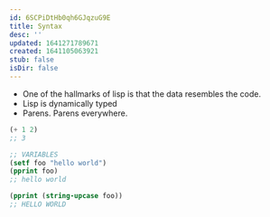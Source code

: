 ```yaml
---
id: 6SCPiDtHb0qh6GJqzuG9E
title: Syntax
desc: ''
updated: 1641271789671
created: 1641105063921
stub: false
isDir: false
---
```


- One of the hallmarks of lisp is that the data resembles the code.
- Lisp is dynamically typed
- Parens. Parens everywhere.

```lisp
(+ 1 2)
;; 3
```

```lisp
;; VARIABLES
(setf foo "hello world")
(pprint foo)
;; hello world
```

```lisp
(pprint (string-upcase foo))
;; HELLO WORLD
```
